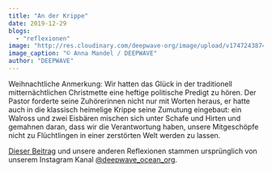 ```yaml
---
title: "An der Krippe"
date: 2019-12-29
blogs: 
  - "reflexionen"
image: "http://res.cloudinary.com/deepwave-org/image/upload/v1747243874/deepwave.org/Screenshot-2023-12-04-171652.png"
image_caption: "© Anna Mandel / DEEPWAVE"
author: "DEEPWAVE"
---
```


Weihnachtliche Anmerkung: Wir hatten das Glück in der traditionell mitternächtlichen Christmette eine heftige politische Predigt zu hören. Der Pastor forderte seine Zuhörerinnen nicht nur mit Worten heraus, er hatte auch in die klassisch heimelige Krippe seine Zumutung eingebaut: ein Walross und zwei Eisbären mischen sich unter Schafe und Hirten und gemahnen daran, dass wir die Verantwortung haben, unsere Mitgeschöpfe nicht zu Flüchtlingen in einer zerstörten Welt werden zu lassen.

[Dieser Beitrag](https://www.instagram.com/p/B6rIDvHoxRq/) und unsere anderen Reflexionen stammen ursprünglich von unserem Instagram Kanal [@deepwave\_ocean\_org](https://www.instagram.com/deepwave_ocean_org/).
